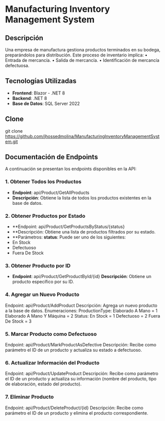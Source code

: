 # Manufacturing Inventory Management System

## Descripción

Una empresa de manufactura gestiona productos terminados en su bodega, preparándolos para distribución. Este proceso de inventario implica:
• Entrada de mercancía.
• Salida de mercancía.
• Identificación de mercancía defectuosa.

## Tecnologías Utilizadas

- **Frontend**: Blazor - .NET 8
- **Backend**: .NET 8
- **Base de Datos**: SQL Server 2022

## Clone

git clone https://github.com/jhossedmolina/ManufacturingInventoryManagementSystem.git

## Documentación de Endpoints
A continuación se presentan los endpoints disponibles en la API:

### 1. Obtener Todos los Productos
- **Endpoint**: api/Product/GetAllProducts
- **Descripción**: Obtiene la lista de todos los productos existentes en la base de datos.
### 2. Obtener Productos por Estado
- **Endpoint: api/Product/GetProductsByStatus/{status}
- **Descripción: Obtiene una lista de productos filtrados por su estado.
- **Parámetros:
**status**: Puede ser uno de los siguientes:
- En Stock
- Defectuoso
- Fuera De Stock
### 3. Obtener Producto por ID
- **Endpoint**: api/Product/GetProductById/{id}
**Descripción**: Obtiene un producto específico por su ID.
### 4. Agregar un Nuevo Producto
Endpoint: api/Product/AddProduct
Descripción: Agrega un nuevo producto a la base de datos.
Enumeraciones:
ProductionType:
Elaborado A Mano = 1
Elaborado A Mano Y Máquina = 2
Status:
En Stock = 1
Defectuoso = 2
Fuera De Stock = 3
### 5. Marcar Producto como Defectuoso
Endpoint: api/Product/MarkProductAsDefective
Descripción: Recibe como parámetro el ID de un producto y actualiza su estado a defectuoso.
### 6. Actualizar Información del Producto
Endpoint: api/Product/UpdateProduct
Descripción: Recibe como parámetro el ID de un producto y actualiza su información (nombre del producto, tipo de elaboración, estado del producto).
### 7. Eliminar Producto
Endpoint: api/Product/DeleteProduct/{id}
Descripción: Recibe como parámetro el ID de un producto y elimina el producto correspondiente.